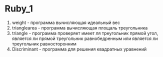 # Ruby_1
1. weight - программа вычисляющая идеальный вес
2. trianglearea - программа вычисляющая площаль треугольника
3. triangle - программа проверяет имеет ля треугольник прямой угол, является ли прямой треугольник равнобедренным или является ли треугольник равносторонним
4. Discriminant - программа для решения квадратных уравнений
